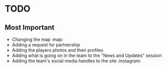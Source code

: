 # TODO

   ## Most Important
   * Changing the map :map:
   * Adding a request for partnership
   * Adding the players photos and their profiles 
   * Adding what is going on in the team to the "News and Updates" session
   * Adding the team's social media handles to the site :instagram:
